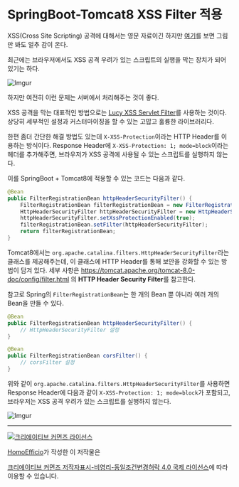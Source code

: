 # SpringBoot-Tomcat8 XSS Filter 적용

XSS(Cross Site Scripting) 공격에 대해서는 영문 자료이긴 하지만 [여기](https://excess-xss.com/)를 보면 그림만 봐도 얼추 감이 온다.

최근에는 브라우저에서도 XSS 공격 우려가 있는 스크립트의 실행을 막는 장치가 되어 있기는 하다.

![Imgur](http://i.imgur.com/1bglC5V.png)

하지만 여전히 이런 문제는 서버에서 처리해주는 것이 좋다.

XSS 공격을 막는 대표적인 방법으로는 [Lucy XSS Servlet Filter](https://github.com/naver/lucy-xss-servlet-filter)를 사용하는 것이다. 상당히 세부적인 설정과 커스터마이징을 할 수 있는 고맙고 훌륭한 라이브러리다.

한편 좀더 간단한 해결 방법도 있는데 `X-XSS-Protection`이라는 HTTP Header를 이용하는 방식이다.
Response Header에 `X-XSS-Protection: 1; mode=block`이라는 헤더를 추가해주면, 브라우저가 XSS 공격에 사용될 수 있는 스크립트를 실행하지 않는다.

이를 SpringBoot + Tomcat8에 적용할 수 있는 코드는 다음과 같다.

```java
@Bean
public FilterRegistrationBean httpHeaderSecurityFilter() {
    FilterRegistrationBean filterRegistrationBean = new FilterRegistrationBean();
    HttpHeaderSecurityFilter httpHeaderSecurityFilter = new HttpHeaderSecurityFilter();
    httpHeaderSecurityFilter.setXssProtectionEnabled(true);
    filterRegistrationBean.setFilter(httpHeaderSecurityFilter);
    return filterRegistrationBean;
}
``` 

Tomcat8에서는 `org.apache.catalina.filters.HttpHeaderSecurityFilter`라는 클래스를 제공해주는데, 이 클래스에 HTTP Header를 통해 보안을 강화할 수 있는 방법이 담겨 있다. 세부 사항은 https://tomcat.apache.org/tomcat-8.0-doc/config/filter.html 의 **HTTP Header Security Filter**를 참고한다.

참고로 Spring의 `FilterRegistrationBean`는 한 개의 Bean 뿐 아니라 여러 개의 Bean을 만들 수 있다.

```java
@Bean
public FilterRegistrationBean httpHeaderSecurityFilter() {
    // HttpHeaderSecurityFilter 설정
}

@Bean
public FilterRegistrationBean corsFilter() {
    // corsFilter 설정
}
```

위와 같이 `org.apache.catalina.filters.HttpHeaderSecurityFilter`를 사용하면  Response Header에 다음과 같이 `X-XSS-Protection: 1; mode=block`가 포함되고, 브라우저는 XSS 공격 우려가 있는 스크립트를 실행하지 않는다.

![Imgur](http://i.imgur.com/0IAn7yU.png)


----
<a rel="license" href="http://creativecommons.org/licenses/by-nc-sa/4.0/"><img alt="크리에이티브 커먼즈 라이선스" style="border-width:0" src="https://i.creativecommons.org/l/by-nc-sa/4.0/88x31.png" /></a>

<a href='https://www.facebook.com/hanmomhanda' target='_blank'>HomoEfficio</a>가 작성한 이 저작물은

<a rel="license" href="http://creativecommons.org/licenses/by-nc-sa/4.0/">크리에이티브 커먼즈 저작자표시-비영리-동일조건변경허락 4.0 국제 라이선스</a>에 따라 이용할 수 있습니다.
